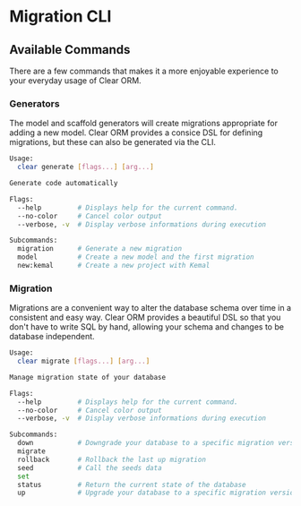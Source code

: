 # Migration CLI


## Available Commands

There are a few commands that makes it a more enjoyable experience to your everyday usage of Clear ORM.


### Generators

The model and scaffold generators will create migrations appropriate for adding a new model. Clear ORM provides a consice DSL for defining migrations, but these can also be generated via the CLI. 

```sh
Usage:
  clear generate [flags...] [arg...]

Generate code automatically

Flags:
  --help         # Displays help for the current command.
  --no-color     # Cancel color output
  --verbose, -v  # Display verbose informations during execution

Subcommands:
  migration      # Generate a new migration
  model          # Create a new model and the first migration
  new:kemal      # Create a new project with Kemal
```

### Migration 

Migrations are a convenient way to alter the database schema over time in a consistent and easy way. Clear ORM provides a beautiful DSL so that you don't have to write SQL by hand, allowing your schema and changes to be database independent.

```sh
Usage:
  clear migrate [flags...] [arg...]

Manage migration state of your database

Flags:
  --help         # Displays help for the current command.
  --no-color     # Cancel color output
  --verbose, -v  # Display verbose informations during execution

Subcommands:
  down           # Downgrade your database to a specific migration version
  migrate
  rollback       # Rollback the last up migration
  seed           # Call the seeds data
  set
  status         # Return the current state of the database
  up             # Upgrade your database to a specific migration version
```
